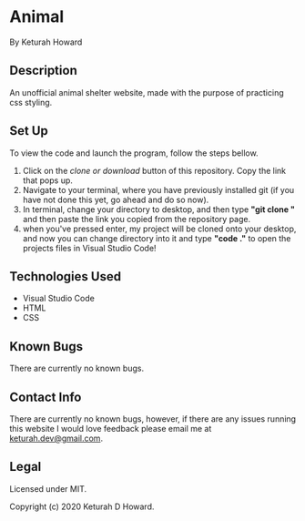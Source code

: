 # Animal
By Keturah Howard

## Description

An unofficial animal shelter website, made with the purpose of practicing css styling.

## Set Up 
  To view the code and launch the program, follow the steps bellow. 
  1. Click on the *clone or download* button of this repository. Copy the link that pops up.
  2. Navigate to your terminal, where you have previously installed git (if you have not done this yet, go ahead and do so now).
  3. In terminal, change your directory to desktop, and then type **"git clone "** and then paste the link you copied from the repository page.
  4. when you've pressed enter, my project will be cloned onto your desktop, and now you can change directory into it and type **"code ."** to open the projects files in Visual Studio Code!
## Technologies Used
* Visual Studio Code
* HTML
* CSS

## Known Bugs
There are currently no known bugs.

## Contact Info 
There are currently no known bugs, however, if there are any issues running this website I would love feedback please email me at keturah.dev@gmail.com.

## Legal

Licensed under MIT.

Copyright (c) 2020 Keturah D Howard.
